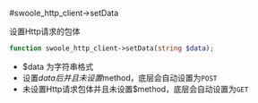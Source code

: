 #swoole_http_client->setData

设置Http请求的包体
```php
function swoole_http_client->setData(string $data);
```

* $data 为字符串格式
* 设置$data后并且未设置$method，底层会自动设置为`POST`
* 未设置Http请求包体并且未设置$method，底层会自动设置为`GET`

